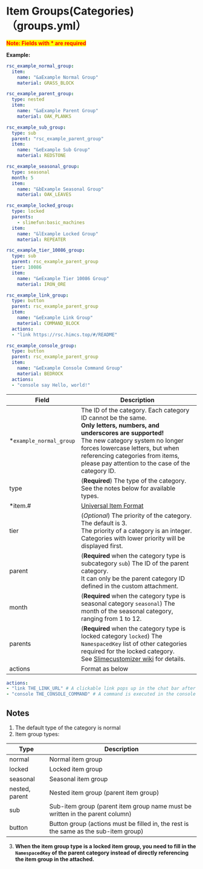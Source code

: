 # Item Groups(Categories)（groups.yml）

<mark style="color:red;">**Note: Fields with * are required**</mark>

**Example:**

```yaml
rsc_example_normal_group:
  item:
    name: "&aExample Normal Group"
    material: GRASS_BLOCK

rsc_example_parent_group:
  type: nested
  item:
    name: "&aExample Parent Group"
    material: OAK_PLANKS

rsc_example_sub_group:
  type: sub
  parent: "rsc_example_parent_group"
  item:
    name: "&eExample Sub Group"
    material: REDSTONE

rsc_example_seasonal_group:
  type: seasonal
  month: 5
  item:
    name: "&bExample Seasonal Group"
    material: OAK_LEAVES

rsc_example_locked_group:
  type: locked
  parents:
    - slimefun:basic_machines
  item:
    name: "&lExample Locked Group"
    material: REPEATER

rsc_example_tier_10086_group:
  type: sub
  parent: rsc_example_parent_group
  tier: 10086
  item:
    name: "&eExample Tier 10086 Group"
    material: IRON_ORE

rsc_example_link_group:
  type: button
  parent: rsc_example_parent_group
  item:
    name: "&eExample Link Group"
    material: COMMAND_BLOCK
  actions:
  - "link https://rsc.himcs.top/#/README"

rsc_example_console_group:
  type: button
  parent: rsc_example_parent_group
  item:
    name: "&eExample Console Command Group"
    material: BEDROCK
  actions:
  - "console say Hello, world!"

```

| Field                    | Description                                                                                                                                                                                                                                                                                |
|--------------------------|--------------------------------------------------------------------------------------------------------------------------------------------------------------------------------------------------------------------------------------------------------------------------------------------|
| \*`example_normal_group` | The ID of the category. Each category ID cannot be the same. <br>**Only letters, numbers, and underscores are supported!**<br>The new category system no longer forces lowercase letters, but when referencing categories from items, please pay attention to the case of the category ID. |
| type                     | (**Required**) The type of the category. See the notes below for available types.                                                                                                                                                                                                          |
| \*item.#                 | [Universal Item Format](../format/universal-item-format.md)                                                                                                                                                                                                                                | Optionally add `modelId`, `lore`, `glow`, etc. |
| tier                     | (*Optional*) The priority of the category. The default is 3. <br>The priority of a category is an integer. Categories with lower priority will be displayed first.                                                                                                                         |
| parent                   | (**Required** when the category type is subcategory `sub`) The ID of the parent category. <br>It can only be the parent category ID defined in the custom attachment.                                                                                                                      |
| month                    | (**Required** when the category type is seasonal category `seasonal`) The month of the seasonal category, ranging from 1 to 12.                                                                                                                                                            |
| parents                  | (**Required** when the category type is locked category `locked`) The `NamespacedKey` list of other categories required for the locked category. <br>See [Slimecustomizer wiki](https://slimefun-addons-wiki.guizhanss.cn/slime-customizer/Categories) for details.                        |
| actions                  | Format as below                                                                                                                                                                                                                                                                            |

```yaml
actions:
- "link THE_LINK_URL" # A clickable link pops up in the chat bar after the player clicks on this category
- "console THE_CONSOLE_COMMAND" # A command is executed in the console after the player clicks on this category
```

## Notes

1. The default type of the category is normal
2. Item group types:

| Type | Description |
| -------------- | ---------------------- |
| normal | Normal item group |
| locked | Locked item group |
| seasonal | Seasonal item group |
| nested, parent | Nested item group (parent item group) |
| sub | Sub-item group (parent item group name must be written in the parent column) |
| button | Button group (actions must be filled in, the rest is the same as the sub-item group) |

3. **When the item group type is a locked item group, you need to fill in the **`NamespacedKey`** of the parent category instead of directly referencing the item group in the attached.**
